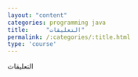 ```yaml
---
layout: "content"
categories: programming java
title:     "التعليقات"
permalink: /:categories/:title.html
type: 'course'
---
```

التعليقات
